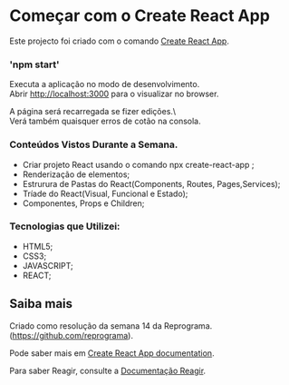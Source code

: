 # Começar com o Create React App

Este projecto foi criado com o comando [Create React App](https://github.com/facebook/create-react-app).

### 'npm start'

Executa a aplicação no modo de desenvolvimento.\
Abrir [http://localhost:3000](http://localhost:3000) para o visualizar no browser.

A página será recarregada se fizer edições.\ \
Verá também quaisquer erros de cotão na consola.

### Conteúdos Vistos Durante a Semana.

- Criar projeto React usando o comando npx create-react-app ;
- Renderização de elementos;
- Estrurura de Pastas do React(Components, Routes, Pages,Services);
- Tríade do React(Visual, Funcional e Estado);
- Componentes, Props e Children;

### Tecnologias que Utilizei:
- HTML5;
- CSS3;
- JAVASCRIPT;
- REACT;

## Saiba mais

Criado como resolução da semana 14 da Reprograma. (https://github.com/reprograma).

Pode saber mais em [Create React App documentation](https://facebook.github.io/create-react-app/docs/getting-started).

Para saber Reagir, consulte a [Documentação Reagir](https://reactjs.org/).


